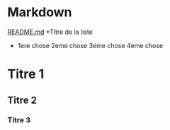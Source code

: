 # Markdown
[README.md](https://github.com/Nymphadorart/exercise-markdown#readme)
*Titre de la liste
  * 1ere chose
  2eme chose
  3eme chose
  4eme chose	
# Titre 1 
## Titre 2
### Titre 3

